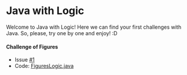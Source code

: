 # Java with Logic

Welcome to Java with Logic! Here we can find your first challenges with Java. So, please, try one by one and enjoy! :D

#### Challenge of Figures

* Issue [#1](https://git.epam.com/Edson_Prestes/java-mentoring-program/issues/1)
* Code: [FiguresLogic.java](./src/main/java/com/epam/mentoring/java/challange/FiguresLogic.java)
